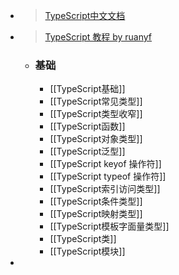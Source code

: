 - > [TypeScript中文文档](https://ts.yayujs.com/)
- > [TypeScript 教程 by ruanyf](https://wangdoc.com/typescript)
	- ### 基础
		- [[TypeScript基础]]
		- [[TypeScript常见类型]]
		- [[TypeScript类型收窄]]
		- [[TypeScript函数]]
		- [[TypeScript对象类型]]
		- [[TypeScript泛型]]
		- [[TypeScript keyof 操作符]]
		- [[TypeScript typeof 操作符]]
		- [[TypeScript索引访问类型]]
		- [[TypeScript条件类型]]
		- [[TypeScript映射类型]]
		- [[TypeScript模板字面量类型]]
		- [[TypeScript类]]
		- [[TypeScript模块]]
-